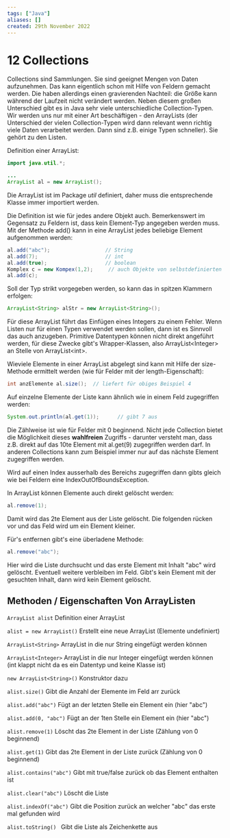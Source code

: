 ```yaml
---
tags: ["Java"]
aliases: []
created: 29th November 2022
---
```


# 12 Collections

Collections sind Sammlungen. Sie sind geeignet Mengen von Daten aufzunehmen. Das kann eigentlich schon mit Hilfe von Feldern gemacht werden. Die haben allerdings einen gravierenden Nachteil: die Größe kann während der Laufzeit nicht verändert werden. Neben diesem großen Unterschied gibt es in Java sehr viele unterschiedliche Collection-Typen. Wir werden uns nur mit einer Art beschäftigen - den ArrayLists (der Unterschied der vielen Collection-Typen wird dann relevant wenn richtig viele Daten verarbeitet werden. Dann sind z.B. einige Typen schneller). Sie gehört zu den Listen.

Definition einer ArrayList:

```java
import java.util.*;

...
ArrayList al = new ArrayList();
```

Die ArrayList ist im Package *util* definiert, daher muss die entsprechende Klasse immer importiert werden.

Die Definition ist wie für jedes andere Objekt auch. Bemerkenswert im Gegensatz zu Feldern ist, dass kein Element-Typ angegeben werden muss. Mit der Methode add() kann in eine ArrayList jedes beliebige Element aufgenommen werden:

```java
al.add("abc");					// String
al.add(7);						// int
al.add(true);					// boolean
Komplex c = new Kompex(1,2);	 // auch Objekte von selbstdefinierten Klassen
al.add(c);
```

Soll der Typ strikt vorgegeben werden, so kann das in spitzen Klammern erfolgen:

```java
ArrayList<String> alStr = new ArrayList<String>();
```

Für diese ArrayList führt das Einfügen eines Integers zu einem Fehler. Wenn Listen nur für einen Typen verwendet werden sollen, dann ist es Sinnvoll das auch anzugeben. Primitive Datentypen können nicht direkt angeführt werden, für diese Zwecke gibt's Wrapper-Klassen, also ArrayList\<Integer\> an Stelle von ArrayList\<int\>.

Wieviele Elemente in einer ArrayList abgelegt sind kann mit Hilfe der size-Methode ermittelt werden (wie für Felder mit der length-Eigenschaft):

```java
int anzElemente al.size(); 	// liefert für obiges Beispiel 4
```

Auf einzelne Elemente der Liste kann ähnlich wie in einem Feld zugegriffen werden:

```java
System.out.println(al.get(1));		// gibt 7 aus
```

Die Zählweise ist wie für Felder mit 0 beginnend. Nicht jede Collection bietet die Möglichkeit dieses **wahlfreien** Zugriffs - darunter versteht man, dass z.B. direkt auf das 10te Element mit al.get(9) zugegriffen werden darf. In anderen Collections kann zum Beispiel immer nur auf das nächste Element zugegriffen werden.

Wird auf einen Index ausserhalb des Bereichs zugegriffen dann gibts gleich wie bei Feldern eine IndexOutOfBoundsException.

In ArrayList können Elemente auch direkt gelöscht werden:

```java
al.remove(1);
```

Damit wird das 2te Element aus der Liste gelöscht. Die folgenden rücken vor und das Feld wird um ein Element kleiner.

Für's entfernen gibt's eine überladene Methode:

```java
al.remove("abc");
```

Hier wird die Liste durchsucht und das erste Element mit Inhalt "abc" wird gelöscht. Eventuell weitere verbleiben im Feld. Gibt's kein Element mit der gesuchten Inhalt, dann wird kein Element gelöscht.

## Methoden / Eigenschaften Von ArrayListen

`ArrayList alist` Definition einer ArrayList

`alist = new ArrayList()` Erstellt eine neue ArrayList (Elemente undefiniert)

`ArrayList<String>` ArrayList in die nur String eingefügt werden können

`ArrayList<Integer>` ArrayList in die nur Integer eingefügt werden können (int klappt nicht da es ein Datentyp und keine Klasse ist)

`new ArrayList<String>()` Konstruktor dazu

`alist.size()` Gibt die Anzahl der Elemente im Feld arr zurück

`alist.add("abc")` Fügt an der letzten Stelle ein Element ein (hier "abc")

`alist.add(0, "abc")` Fügt an der 1ten Stelle ein Element ein (hier "abc")

`alist.remove(1)` Löscht das 2te Element in der Liste (Zählung von 0 beginnend)

`alist.get(1)` Gibt das 2te Element in der Liste zurück (Zählung von 0 beginnend)

`alist.contains("abc")` Gibt mit true/false zurück ob das Element enthalten ist

`alist.clear("abc")` Löscht die Liste

`alist.indexOf("abc")` Gibt die Position zurück an welcher "abc" das erste mal gefunden wird

`alist.toString() ` Gibt die Liste als Zeichenkette aus
